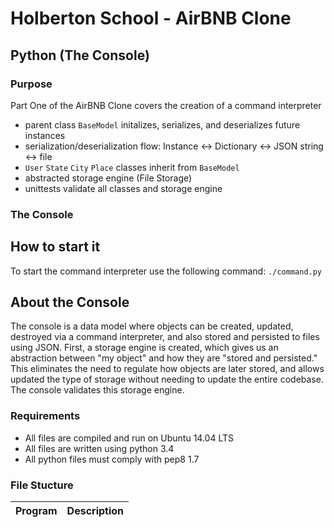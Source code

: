 # Holberton School - AirBNB Clone
## Python (The Console)

### Purpose
Part One of the AirBNB Clone covers the creation of a command interpreter
* parent class `BaseModel` initalizes, serializes, and deserializes future instances
* serialization/deserialization flow: Instance <-> Dictionary <-> JSON string <-> file
* `User` `State` `City` `Place` classes inherit from `BaseModel`
* abstracted storage engine (File Storage)
* unittests validate all classes and storage engine
### The Console
## How to start it
To start the command interpreter use the following command:
`./command.py`

## About the Console
The console is a data model where objects can be created, updated, destroyed via a command
interpreter, and also stored and persisted to files using JSON. First, a storage engine is
created, which gives us an abstraction between "my object" and how they are "stored and persisted."
This eliminates the need to regulate how objects are later stored, and allows updated the type of
storage without needing to update the entire codebase. The console validates this storage engine.

### Requirements
* All files are compiled and run on Ubuntu 14.04 LTS
* All files are written using python 3.4
* All python files must comply with pep8 1.7

### File Stucture
| Program	  | Description						     |
| --------------- |:--------------------------------------------------------:|
